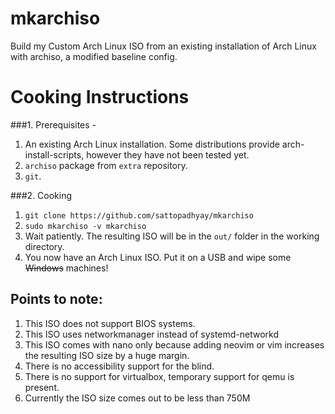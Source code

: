 # mkarchiso
Build my Custom Arch Linux ISO from an existing installation of Arch Linux with archiso, a modified baseline config.

# Cooking Instructions

###1. Prerequisites - 
1. An existing Arch Linux installation. Some distributions provide arch-install-scripts, however they have not been tested yet.
2. `archiso` package from `extra` repository.
3. `git`.

###2. Cooking
1. `git clone https://github.com/sattopadhyay/mkarchiso`
2. `sudo mkarchiso -v mkarchiso`
3. Wait patiently. The resulting ISO will be in the `out/` folder in the working directory.
4. You now have an Arch Linux ISO. Put it on a USB and wipe some ~~Windows~~ machines!

## Points to note:
1. This ISO does not support BIOS systems.
2. This ISO uses networkmanager instead of systemd-networkd
3. This ISO comes with nano only because adding neovim or vim increases the resulting ISO size by a huge margin.
4. There is no accessibility support for the blind.
5. There is no support for virtualbox, temporary support for qemu is present.
6. Currently the ISO size comes out to be less than 750M
